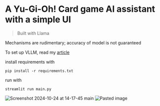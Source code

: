 # **A Yu-Gi-Oh! Card game AI assistant with a simple UI**

> Built with Llama

Mechanisms are rudimentary; accuracy of model is not guaranteed

To set up VLLM, read my [article](https://www.linkedin.com/pulse/deploy-local-llm-linux-vllm-rocm-khoi-nguyen-le-dhe2e/)

install requirements with
```
pip install -r requirements.txt
```
run with 
```
streamlit run main.py
```

![Screenshot 2024-10-24 at 14-17-45 main](https://github.com/user-attachments/assets/04dc815d-fb41-44f3-a131-687335f14be7)
![Pasted image](https://github.com/user-attachments/assets/6688dedf-ec10-4ffc-8642-366724fbf915)
